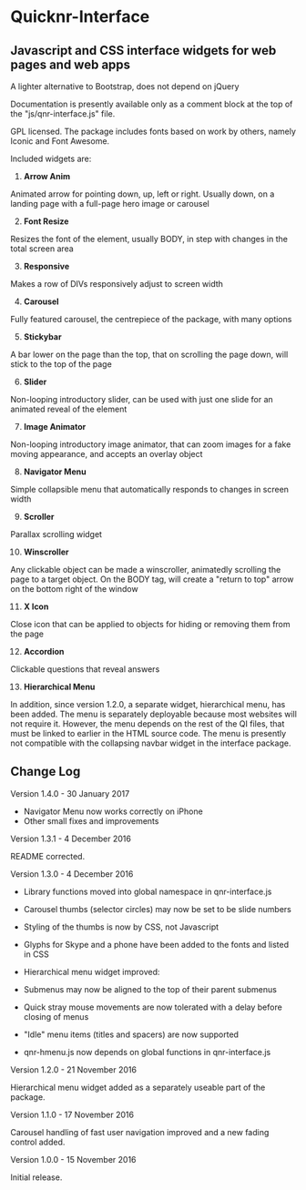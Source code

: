 # Quicknr-Interface

Javascript and CSS interface widgets for web pages and web apps
-----------------

A lighter alternative to Bootstrap, does not depend on jQuery

Documentation is presently available only as a comment block at the top of the "js/qnr-interface.js" file.

GPL licensed. The package includes fonts based on work by others, namely Iconic and Font Awesome.

Included widgets are:

1. **Arrow Anim**

  Animated arrow for pointing down, up, left or right. Usually down, on a landing page with a full-page hero image or carousel

2. **Font Resize**

  Resizes the font of the element, usually BODY, in step with changes in the total screen area

3. **Responsive**

  Makes a row of DIVs responsively adjust to screen width

4. **Carousel**

  Fully featured carousel, the centrepiece of the package, with many options

5. **Stickybar**

  A bar lower on the page than the top, that on scrolling the page down, will stick to the top of the page

6. **Slider**

  Non-looping introductory slider, can be used with just one slide for an animated reveal of the element

7. **Image Animator**

  Non-looping introductory image animator, that can zoom images for a fake moving appearance, and accepts an overlay object

8. **Navigator Menu**

  Simple collapsible menu that automatically responds to changes in screen width

9. **Scroller**

  Parallax scrolling widget

10. **Winscroller**

  Any clickable object can be made a winscroller, animatedly scrolling the page to a target object. On the BODY tag, will create a "return to top" arrow on the bottom right of the window

11. **X Icon**

  Close icon that can be applied to objects for hiding or removing them from the page

12. **Accordion**

  Clickable questions that reveal answers

13. **Hierarchical Menu**

  In addition, since version 1.2.0, a separate widget, hierarchical menu, has been added. The menu is separately deployable because most websites will not require it. However, the menu depends on the rest of the QI files, that must be linked to earlier in the HTML source code. The menu is presently not compatible with the collapsing navbar widget in the interface package.

Change Log
----------

Version 1.4.0 - 30 January 2017

  * Navigator Menu now works correctly on iPhone
  * Other small fixes and improvements
  
Version 1.3.1 - 4 December 2016

  README corrected.

Version 1.3.0 - 4 December 2016

  * Library functions moved into global namespace in qnr-interface.js
  * Carousel thumbs (selector circles) may now be set to be slide numbers
  * Styling of the thumbs is now by CSS, not Javascript
  * Glyphs for Skype and a phone have been added to the fonts and listed in CSS

  * Hierarchical menu widget improved:
   * Submenus may now be aligned to the top of their parent submenus
   * Quick stray mouse movements are now tolerated with a delay before closing of menus
   * "Idle" menu items (titles and spacers) are now supported
   * qnr-hmenu.js now depends on global functions in qnr-interface.js

Version 1.2.0 - 21 November 2016

  Hierarchical menu widget added as a separately useable part of the package.

Version 1.1.0 - 17 November 2016

  Carousel handling of fast user navigation improved and a new fading control added.

Version 1.0.0 - 15 November 2016

  Initial release.
